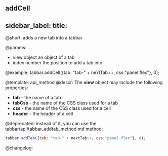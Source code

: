 addCell
---
sidebar_label: 
title: 
---          

@short: adds a new tab into a tabbar


@params:
- view 		object		an object of a tab 
- index 	number		the position to add a tab into



@example:
tabbar.addCell({tab: "tab-" + nextTab++, css:"panel flex"}, 0);


@template: api_method
@descr:
The **view** object may include the following properties:

- **tab** - the name of a tab
- **tabCss** - the name of the CSS class used for a tab
- **css** - the name of the CSS class used for a cell
- **header** - the header of a cell

@deprecated: instead of it, you can use the tabbar/api/tabbar_addtab_method.md method:

~~~js
tabbar.addTab({tab: "tab-" + nextTab++, css:"panel flex"}, 0);
~~~


@changelog:


